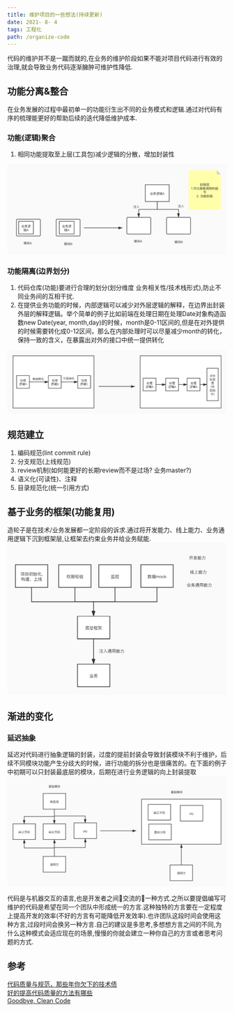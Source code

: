 ```yaml
---
title: 维护项目的一些想法(持续更新)
date: 2021- 8- 4
tags: 工程化
path: /organize-code
---
```


代码的维护并不是一蹴而就的,在业务的维护阶段如果不能对项目代码进行有效的治理,就会导致业务代码逐渐臃肿可维护性降低.
## 功能分离&整合
在业务发展的过程中最初单一的功能衍生出不同的业务模式和逻辑.通过对代码有序的梳理能更好的帮助后续的迭代降低维护成本.

### 功能(逻辑)聚合
1. 相同功能提取至上层(工具包)减少逻辑的分散，增加封装性  

![提取](./organizeCode/pull.png)

### 功能隔离(边界划分)
1. 代码仓库(功能)要进行合理的划分(划分维度 业务相关性/技术栈形式),防止不同业务间的互相干扰.
2. 在提供业务功能的时候，内部逻辑可以减少对外层逻辑的解释，在边界出封装外层的解释逻辑。举个简单的例子比如前端在处理日期在处理Date对象构造函数new Date(year, month,day)的时候，month是0-11区间的,但是在对外提供的时候需要转化成0-12区间，那么在内部处理时可以尽量减少month的转化，保持一致的含义，在暴露出对外的接口中统一提供转化

![内部一致性](./organizeCode/innersame.png)

## 规范建立
1. 编码规范(lint commit rule)
2. 分支规范(上线规范)
3. review机制(如何能更好的长期review而不是过场? 业务master?)
4. 语义化(可读性)、注释
5. 目录规范化(统一引用方式)

## 基于业务的框架(功能复用)
造轮子是在技术/业务发展都一定阶段的诉求.通过将开发能力、线上能力、业务通用逻辑下沉到框架层,让框架去约束业务并给业务赋能.
![框架能力](./organizeCode/frameWork.png)

## 渐进的变化
### 延迟抽象
延迟对代码进行抽象逻辑的封装，过度的提前封装会导致封装模块不利于维护，后续不同模块功能产生分歧大的时候，进行功能的拆分也是很痛苦的。在下面的例子中初期可以只封装最底层的模块，后期在进行业务逻辑的向上封装提取
![延迟抽象](./organizeCode/slow.png)

代码是与机器交互的语言,也是开发者之间交流的一种方式.之所以要提倡编写可维护的代码是希望在同一个团队中形成统一的方言.这种独特的方言要在一定程度上提高开发的效率(不好的方言有可能降低开发效率).也许团队这段时间会使用这种方言,过段时间会换另一种方言.自己的建议是多思考,多想想方言之间的不同,为什么这种模式会适应现在的场景,慢慢的你就会建立一种你自己的方言或者思考问题的方式.

## 参考
[代码质量与规范，那些年你欠下的技术债](https://juejin.im/post/5b3ae175f265da63252c2f21)  
[好的提高代码质量的方法有哪些](https://www.zhihu.com/question/20017545)  
[Goodbye, Clean Code](https://overreacted.io/zh-hans/goodbye-clean-code/)
